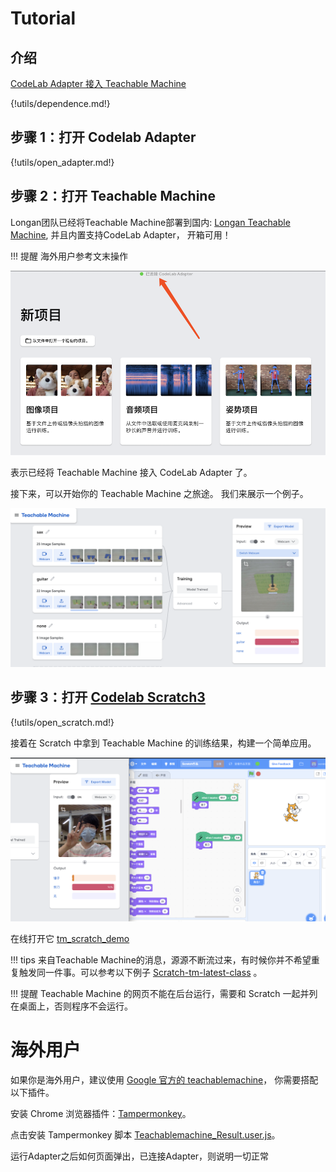 # Tutorial

## 介绍

[CodeLab Adapter 接入 Teachable Machine](https://www-old.codelab.club/blog/adapter-teachable-machine/)

{!utils/dependence.md!}


## 步骤 1：打开 Codelab Adapter

{!utils/open_adapter.md!}

## 步骤 2：打开 Teachable Machine

Longan团队已经将Teachable Machine部署到国内: [Longan Teachable Machine](https://train.longan.link/), 并且内置支持CodeLab Adapter， 开箱可用！

!!! 提醒
    海外用户参考文末操作

![](/img/16b68d4ed7a09777342a827d26282050.png)

表示已经将  Teachable Machine 接入 CodeLab Adapter 了。

接下来，可以开始你的 Teachable Machine 之旅途。 我们来展示一个例子。

![](/img/tm_demo.png)

## 步骤 3：打开 [Codelab Scratch3](https://scratch-beta.codelab.club/)

{!utils/open_scratch.md!}

接着在 Scratch 中拿到 Teachable Machine 的训练结果，构建一个简单应用。

![](/img/WechatIMG569.png)

在线打开它 [tm_scratch_demo](https://scratch-beta.codelab.club/?sb3url=https://adapter.codelab.club/sb3/Scratch-tm-new.sb3)

!!! tips
    来自Teachable Machine的消息，源源不断流过来，有时候你并不希望重复触发同一件事。可以参考以下例子 [Scratch-tm-latest-class](https://scratch-beta.codelab.club/?sb3url=https://adapter.codelab.club/sb3/Scratch-tm-latest-class.sb3) 。

!!! 提醒
    Teachable Machine 的网页不能在后台运行，需要和 Scratch 一起并列在桌面上，否则程序不会运行。


# 海外用户

如果你是海外用户，建议使用 [Google 官方的 teachablemachine](https://teachablemachine.withgoogle.com/)， 你需要搭配以下插件。  

安装 Chrome 浏览器插件：[Tampermonkey](https://chrome.google.com/webstore/detail/tampermonkey/dhdgffkkebhmkfjojejmpbldmpobfkfo)。    

点击安装 Tampermonkey 脚本 [Teachablemachine_Result.user.js](https://gist.githubusercontent.com/wwj718/78402d0de9efb8d33742c8770056489c/raw/2b99784ff8cf0d344e86e8c2b781b0babfc84c33/Teachablemachine_Result_fixed.user.js)。

运行Adapter之后如何页面弹出，已连接Adapter，则说明一切正常
